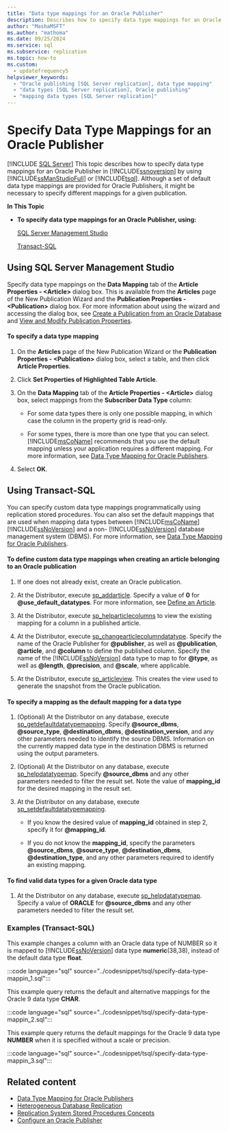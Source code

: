 ```yaml
---
title: "Data type mappings for an Oracle Publisher"
description: Describes how to specify data type mappings for an Oracle Publisher in SQL Server using SQL Server Management Studio (SSMS).
author: "MashaMSFT"
ms.author: "mathoma"
ms.date: 09/25/2024
ms.service: sql
ms.subservice: replication
ms.topic: how-to
ms.custom:
  - updatefrequency5
helpviewer_keywords:
  - "Oracle publishing [SQL Server replication], data type mapping"
  - "data types [SQL Server replication], Oracle publishing"
  - "mapping data types [SQL Server replication]"
---
```

# Specify Data Type Mappings for an Oracle Publisher
[!INCLUDE [SQL Server](../../../includes/applies-to-version/sqlserver.md)]
  This topic describes how to specify data type mappings for an Oracle Publisher in [!INCLUDE[ssnoversion](../../../includes/ssnoversion-md.md)] by using [!INCLUDE[ssManStudioFull](../../../includes/ssmanstudiofull-md.md)] or [!INCLUDE[tsql](../../../includes/tsql-md.md)]. Although a set of default data type mappings are provided for Oracle Publishers, it might be necessary to specify different mappings for a given publication.  
  
 **In This Topic**  
  
-   **To specify data type mappings for an Oracle Publisher, using:**  
  
     [SQL Server Management Studio](#SSMSProcedure)  
  
     [Transact-SQL](#TsqlProcedure)  
  
##  <a name="SSMSProcedure"></a> Using SQL Server Management Studio  
 Specify data type mappings on the **Data Mapping** tab of the **Article Properties - \<Article>** dialog box. This is available from the **Articles** page of the New Publication Wizard and the **Publication Properties - \<Publication>** dialog box. For more information about using the wizard and accessing the dialog box, see [Create a Publication from an Oracle Database](../../../relational-databases/replication/publish/create-a-publication-from-an-oracle-database.md) and [View and Modify Publication Properties](../../../relational-databases/replication/publish/view-and-modify-publication-properties.md).  
  
#### To specify a data type mapping  
  
1.  On the **Articles** page of the New Publication Wizard or the **Publication Properties - \<Publication>** dialog box, select a table, and then click **Article Properties**.  
  
2.  Click **Set Properties of Highlighted Table Article**.  
  
3.  On the **Data Mapping** tab of the **Article Properties - \<Article>** dialog box, select mappings from the **Subscriber Data Type** column:  
  
    -   For some data types there is only one possible mapping, in which case the column in the property grid is read-only.  
  
    -   For some types, there is more than one type that you can select. [!INCLUDE[msCoName](../../../includes/msconame-md.md)] recommends that you use the default mapping unless your application requires a different mapping. For more information, see [Data Type Mapping for Oracle Publishers](../../../relational-databases/replication/non-sql/data-type-mapping-for-oracle-publishers.md).  
  
4.  Select **OK**.
  
##  <a name="TsqlProcedure"></a> Using Transact-SQL  
 You can specify custom data type mappings programmatically using replication stored procedures. You can also set the default mappings that are used when mapping data types between [!INCLUDE[msCoName](../../../includes/msconame-md.md)] [!INCLUDE[ssNoVersion](../../../includes/ssnoversion-md.md)] and a non- [!INCLUDE[ssNoVersion](../../../includes/ssnoversion-md.md)] database management system (DBMS). For more information, see [Data Type Mapping for Oracle Publishers](../../../relational-databases/replication/non-sql/data-type-mapping-for-oracle-publishers.md).  
  
#### To define custom data type mappings when creating an article belonging to an Oracle publication  
  
1.  If one does not already exist, create an Oracle publication.  
  
2.  At the Distributor, execute [sp_addarticle](../../../relational-databases/system-stored-procedures/sp-addarticle-transact-sql.md). Specify a value of **0** for **\@use_default_datatypes**. For more information, see [Define an Article](../../../relational-databases/replication/publish/define-an-article.md).  
  
3.  At the Distributor, execute [sp_helparticlecolumns](../../../relational-databases/system-stored-procedures/sp-helparticlecolumns-transact-sql.md) to view the existing mapping for a column in a published article.  
  
4.  At the Distributor, execute [sp_changearticlecolumndatatype](../../../relational-databases/system-stored-procedures/sp-changearticlecolumndatatype-transact-sql.md). Specify the name of the Oracle Publisher for **\@publisher**, as well as **\@publication**, **\@article**, and **\@column** to define the published column. Specify the name of the [!INCLUDE[ssNoVersion](../../../includes/ssnoversion-md.md)] data type to map to for **\@type**, as well as **\@length**, **\@precision**, and **\@scale**, where applicable.  
  
5.  At the Distributor, execute [sp_articleview](../../../relational-databases/system-stored-procedures/sp-articleview-transact-sql.md). This creates the view used to generate the snapshot from the Oracle publication.  
  
#### To specify a mapping as the default mapping for a data type  
  
1.  (Optional) At the Distributor on any database, execute [sp_getdefaultdatatypemapping](../../../relational-databases/system-stored-procedures/sp-getdefaultdatatypemapping-transact-sql.md). Specify **\@source_dbms**, **\@source_type**, **\@destination_dbms**, **\@destination_version**, and any other parameters needed to identify the source DBMS. Information on the currently mapped data type in the destination DBMS is returned using the output parameters.  
  
2.  (Optional) At the Distributor on any database, execute [sp_helpdatatypemap](../../../relational-databases/system-stored-procedures/sp-helpdatatypemap-transact-sql.md). Specify **\@source_dbms** and any other parameters needed to filter the result set. Note the value of **mapping_id** for the desired mapping in the result set.  
  
3.  At the Distributor on any database, execute [sp_setdefaultdatatypemapping](../../../relational-databases/system-stored-procedures/sp-setdefaultdatatypemapping-transact-sql.md).  
  
    -   If you know the desired value of **mapping_id** obtained in step 2, specify it for **\@mapping_id**.  
  
    -   If you do not know the **mapping_id**, specify the parameters **\@source_dbms**, **\@source_type**, **\@destination_dbms**, **\@destination_type**, and any other parameters required to identify an existing mapping.  
  
#### To find valid data types for a given Oracle data type  
  
1.  At the Distributor on any database, execute [sp_helpdatatypemap](../../../relational-databases/system-stored-procedures/sp-helpdatatypemap-transact-sql.md). Specify a value of **ORACLE** for **\@source_dbms** and any other parameters needed to filter the result set.  
  
###  <a name="TsqlExample"></a> Examples (Transact-SQL)  
 This example changes a column with an Oracle data type of NUMBER so it is mapped to [!INCLUDE[ssNoVersion](../../../includes/ssnoversion-md.md)] data type **numeric**(38,38), instead of the default data type **float**.  
  
 :::code language="sql" source="../codesnippet/tsql/specify-data-type-mappin_1.sql":::
  
 This example query returns the default and alternative mappings for the Oracle 9 data type **CHAR**.  
  
 :::code language="sql" source="../codesnippet/tsql/specify-data-type-mappin_2.sql":::
  
 This example query returns the default mappings for the Oracle 9 data type **NUMBER** when it is specified without a scale or precision.  
  
 :::code language="sql" source="../codesnippet/tsql/specify-data-type-mappin_3.sql":::
  
## Related content

- [Data Type Mapping for Oracle Publishers](../../../relational-databases/replication/non-sql/data-type-mapping-for-oracle-publishers.md)
- [Heterogeneous Database Replication](../../../relational-databases/replication/non-sql/heterogeneous-database-replication.md)
- [Replication System Stored Procedures Concepts](../../../relational-databases/replication/concepts/replication-system-stored-procedures-concepts.md)
- [Configure an Oracle Publisher](../../../relational-databases/replication/non-sql/configure-an-oracle-publisher.md)
